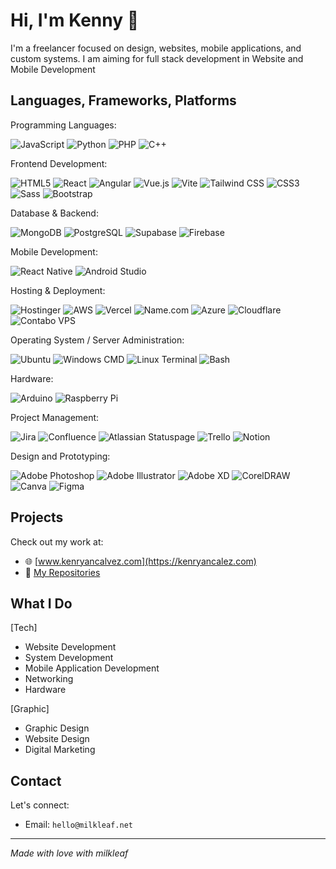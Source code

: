 # Hi, I'm Kenny 👋

I'm a freelancer focused on design, websites, mobile applications, and custom systems. I am aiming for full stack development in Website and Mobile Development

## Languages, Frameworks, Platforms

Programming Languages: 

![JavaScript](https://img.shields.io/badge/javascript-%23323330.svg?style=for-the-badge&logo=javascript&logoColor=%23F7DF1E) ![Python](https://img.shields.io/badge/python-3670A0?style=for-the-badge&logo=python&logoColor=ffdd54)  ![PHP](https://img.shields.io/badge/php-%23777BB4.svg?style=for-the-badge&logo=php&logoColor=white)  ![C++](https://img.shields.io/badge/C++-00599C.svg?style=for-the-badge&logo=c%2B%2B&logoColor=white)

Frontend Development:

![HTML5](https://img.shields.io/badge/html5-%23E34F26.svg?style=for-the-badge&logo=html5&logoColor=white) ![React](https://img.shields.io/badge/react-%2361DAFB.svg?style=for-the-badge&logo=react&logoColor=black) ![Angular](https://img.shields.io/badge/angular-%230F0F11.svg?style=for-the-badge&logo=angular&logoColor=white) ![Vue.js](https://img.shields.io/badge/vue.js-%2335495e.svg?style=for-the-badge&logo=vuedotjs&logoColor=%234FC08D) ![Vite](https://img.shields.io/badge/Vite-646CFF.svg?style=for-the-badge&logo=vite&logoColor=white)  ![Tailwind CSS](https://img.shields.io/badge/tailwindcss-%2338B2AC.svg?style=for-the-badge&logo=tailwind-css&logoColor=white)  ![CSS3](https://img.shields.io/badge/css3-%231572B6.svg?style=for-the-badge&logo=css3&logoColor=white) ![Sass](https://img.shields.io/badge/Sass-%23CC6699.svg?style=for-the-badge&logo=sass&logoColor=white) ![Bootstrap](https://img.shields.io/badge/bootstrap-%23563D7C.svg?style=for-the-badge&logo=bootstrap&logoColor=white)

Database & Backend:

![MongoDB](https://img.shields.io/badge/MongoDB-47A248.svg?style=for-the-badge&logo=mongodb&logoColor=white)  ![PostgreSQL](https://img.shields.io/badge/PostgreSQL-4169E1.svg?style=for-the-badge&logo=postgresql&logoColor=white)  ![Supabase](https://img.shields.io/badge/Supabase-3ECF8E.svg?style=for-the-badge&logo=supabase&logoColor=white)  ![Firebase](https://img.shields.io/badge/Firebase-FFCA28.svg?style=for-the-badge&logo=firebase&logoColor=black)


Mobile Development:

![React Native](https://img.shields.io/badge/react%20native-%2320232a.svg?style=for-the-badge&logo=react&logoColor=%2361DAFB)  ![Android Studio](https://img.shields.io/badge/Android%20Studio-3DDC84.svg?style=for-the-badge&logo=android-studio&logoColor=white)


Hosting & Deployment:

![Hostinger](https://img.shields.io/badge/Hostinger-6826D1.svg?style=for-the-badge&logo=hostinger&logoColor=white)  ![AWS](https://img.shields.io/badge/AWS-%23FF9900.svg?style=for-the-badge&logo=amazon-aws&logoColor=white)  ![Vercel](https://img.shields.io/badge/vercel-%23000000.svg?style=for-the-badge&logo=vercel&logoColor=white)  ![Name.com](https://img.shields.io/badge/Name.com-2B81F5.svg?style=for-the-badge&logo=namecheap&logoColor=white) ![Azure](https://img.shields.io/badge/azure-%230072C6.svg?style=for-the-badge&logo=microsoftazure&logoColor=white) ![Cloudflare](https://img.shields.io/badge/Cloudflare-F38020?style=for-the-badge&logo=Cloudflare&logoColor=white) ![Contabo VPS](https://img.shields.io/badge/Contabo%20VPS-1A73E8.svg?style=for-the-badge&logoColor=white)



Operating System / Server Administration:

![Ubuntu](https://img.shields.io/badge/ubuntu-%23E95420.svg?style=for-the-badge&logo=ubuntu&logoColor=white) ![Windows CMD](https://img.shields.io/badge/Windows%20CMD-000000.svg?style=for-the-badge&logo=windows&logoColor=white)  ![Linux Terminal](https://img.shields.io/badge/Linux%20Terminal-333333.svg?style=for-the-badge&logo=linux&logoColor=white)  ![Bash](https://img.shields.io/badge/bash-%23121011.svg?style=for-the-badge&logo=gnu-bash&logoColor=white)

Hardware:

![Arduino](https://img.shields.io/badge/Arduino-00979D.svg?style=for-the-badge&logo=arduino&logoColor=white)  ![Raspberry Pi](https://img.shields.io/badge/Raspberry%20Pi-C51A4A.svg?style=for-the-badge&logo=raspberry-pi&logoColor=white)


Project Management:


![Jira](https://img.shields.io/badge/Jira-0052CC.svg?style=for-the-badge&logo=jira&logoColor=white)  ![Confluence](https://img.shields.io/badge/Confluence-172B4D.svg?style=for-the-badge&logo=confluence&logoColor=white)  ![Atlassian Statuspage](https://img.shields.io/badge/Statuspage-003366.svg?style=for-the-badge&logo=atlassian&logoColor=white)  ![Trello](https://img.shields.io/badge/Trello-0052CC.svg?style=for-the-badge&logo=trello&logoColor=white)  ![Notion](https://img.shields.io/badge/Notion-000000.svg?style=for-the-badge&logo=notion&logoColor=white)


Design and Prototyping:

![Adobe Photoshop](https://img.shields.io/badge/Photoshop-31A8FF.svg?style=for-the-badge&logo=adobephotoshop&logoColor=white)  ![Adobe Illustrator](https://img.shields.io/badge/Illustrator-FF9A00.svg?style=for-the-badge&logo=adobeillustrator&logoColor=white)  ![Adobe XD](https://img.shields.io/badge/Adobe%20XD-FF61F6.svg?style=for-the-badge&logo=adobexd&logoColor=white)  ![CorelDRAW](https://img.shields.io/badge/CorelDRAW-47A942.svg?style=for-the-badge&logo=coreldraw&logoColor=white)  ![Canva](https://img.shields.io/badge/Canva-00C4CC.svg?style=for-the-badge&logo=canva&logoColor=white)  ![Figma](https://img.shields.io/badge/Figma-F24E1E.svg?style=for-the-badge&logo=figma&logoColor=white)


## Projects

Check out my work at:
- 🌐 [www.kenryancalvez.com](https://kenryancalez.com)
- 📂 [My Repositories](https://github.com/leafykenny?tab=repositories)


## What I Do

[Tech]
- Website Development
- System Development
- Mobile Application Development
- Networking
- Hardware

[Graphic]
- Graphic Design
- Website Design
- Digital Marketing


## Contact

Let's connect:
- Email: `hello@milkleaf.net`
---

*Made with love with milkleaf*

